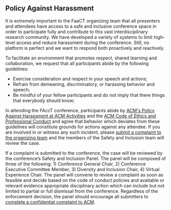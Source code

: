 
## Policy Against Harassment

It is extremely important to the FaaCT organizing team that all presenters and attendees have access to a safe and inclusive conference space in order to participate fully and contribute to this vast interdisciplinary research community. We have developed a variety of systems to limit high-level access and reduce harassment during the conference. Still, no platform is perfect and we want to respond both proactively and reactively.

To facilitate an environment that promotes respect, shared learning and collaboration, we request that all participants abide by the following guidelines:
* Exercise‭ ‬consideration‭ ‬and‭ ‬respect‭ ‬in‭ ‬your‭ ‬speech‭ ‬and‭ ‬actions;‬‬‬‬‬‬‬‬‬‬‬‬‬‬‬‬‬‬‬‬‬‬‬‬‬‬‬‬‬‬‬‬‬‬‬‬‬‬‬‬‬‬‬‬‬‬‬‬‬‬‬‬‬‬‬‬‬‬‬‬‬‬‬‬‬‬‬‬‬‬‬‬‬‬‬‬‬‬‬‬‬‬‬‬‬‬‬‬‬‬‬‬‬‬‬‬‬‬‬‬‬‬‬‬‬‬‬‬‬‬‬‬‬‬‬‬‬‬‬‬‬‬‬‬‬‬‬‬‬‬‬‬‬‬‬‬‬‬‬‬‬‬‬‬‬‬‬‬‬
* Refrain‭ ‬from‭ ‬demeaning,‭ ‬discriminatory,‭ ‬or‭ ‬harassing‭ ‬behavior‭ ‬and‭ ‬speech;‬‬‬‬‬‬‬‬‬‬‬‬‬‬‬‬
* Be mindful of your fellow participants and do not imply that there things that everybody should know;

In attending the FAccT conference, participants abide by [ACM's Policy Against Harassment at ACM Activities](https://www.acm.org/about-acm/policy-against-harassment) and the [ACM Code of Ethics and Professional Conduct](https://www.acm.org/about-acm/policy-against-harassment) and agree that behavior which deviates from these guidelines will constitute grounds for actions against any attendee. If you are involved in or witness any such incident, please [submit a complaint to the organizing team](https://forms.gle/5oRUK4mytAx1riMJ6) and the members of the Safety and Inclusion team will review the case.

If a complaint is submitted to the conference, the case will be reviewed by the conference’s Safety and Inclusion Panel. The panel will be composed of three of the following: 1) Conference General Chair, 2) Conference Executive Committee Member, 3) Diversity and Inclusion Chair, 4) Virtual Experience Chair. The panel will convene to review a complaint as soon as feasible and decide based on the code of conduct policies and available or relevant evidence appropriate disciplinary action which can include but not limited to partial or full dismissal from the conference. Regardless of the enforcement decision, the panel should encourage all submitters to [complete a confidential complaint to ACM](https://docs.google.com/document/d/1_VrrqbwhjfGkSzd3hUgESaRoVDYUowiR-7bopeNnhoE/edit#heading=h.v1zdsdgto5qc).
